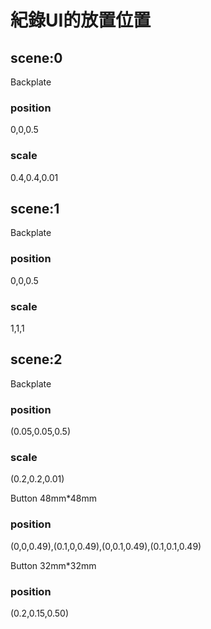 # 紀錄UI的放置位置
## scene:0
Backplate
### position
0,0,0.5
### scale
0.4,0.4,0.01

## scene:1
Backplate
### position
0,0,0.5
### scale
1,1,1

## scene:2
Backplate
### position
(0.05,0.05,0.5)
### scale
(0.2,0.2,0.01)

Button 48mm*48mm
### position
(0,0,0.49),(0.1,0,0.49),(0,0.1,0.49),(0.1,0.1,0.49)

Button 32mm*32mm
### position
(0.2,0.15,0.50)
